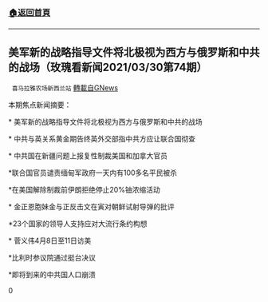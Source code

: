 ###  [:house:返回首頁](https://github.com/ourhimalayas/txt)
---

## 美军新的战略指导文件将北极视为西方与俄罗斯和中共的战场（玫瑰看新闻2021/03/30第74期）
` 喜马拉雅农场新西兰站` [轉載自GNews](https://gnews.org/zh-hans/1054199/)

本期焦点新闻摘要：

\* 美军新的战略指导文件将北极视为西方与俄罗斯和中共的战场

\* 中共与英关系黄金期告终英外交部指中共方应让联合国彻查

\* 中共国在新疆问题上报复性制裁美国和加拿大官员

\*联合国官员谴责缅甸军政府一天内有100多名平民被杀

\*在美国解除制裁前伊朗拒绝停止20%铀浓缩活动

\* 金正恩胞妹金与正反击文在寅对朝鲜试射导弹的批评

\*23个国家的领导人支持应对大流行条约构想

\* 菅义伟4月8日至11日访美

\*比利时参议院通过挺台决议

\*即将到来的中共国人口崩溃

0
